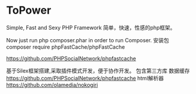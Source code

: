 # ToPower
Simple, Fast and Sexy PHP Framework
简单，快速，性感的php框架。

Now just run php composer.phar in order to run Composer.
安装包
composer require phpFastCache/phpFastCache

https://github.com/PHPSocialNetwork/phpfastcache


基于Silex框架搭建,采取插件模式开发，便于协作开发。
包含第三方库
数据缓存
https://github.com/PHPSocialNetwork/phpfastcache
html解析器
https://github.com/olamedia/nokogiri


